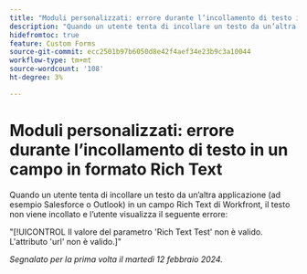 ```yaml
---
title: "Moduli personalizzati: errore durante l’incollamento di testo in un campo in formato Rich Text"
description: "Quando un utente tenta di incollare un testo da un’altra applicazione (ad esempio Salesforce o Outlook) in un campo Rich Text di Workfront, il testo non viene incollato e l’utente visualizza un errore."
hidefromtoc: true
feature: Custom Forms
source-git-commit: ecc2501b97b6050d8e42f4aef34e23b9c3a10044
workflow-type: tm+mt
source-wordcount: '108'
ht-degree: 3%

---
```



# Moduli personalizzati: errore durante l’incollamento di testo in un campo in formato Rich Text

Quando un utente tenta di incollare un testo da un’altra applicazione (ad esempio Salesforce o Outlook) in un campo Rich Text di Workfront, il testo non viene incollato e l’utente visualizza il seguente errore:

&quot;[!UICONTROL Il valore del parametro &#39;Rich Text Test&#39; non è valido. L&#39;attributo &#39;url&#39; non è valido.]&quot;

_Segnalato per la prima volta il martedì 12 febbraio 2024._
